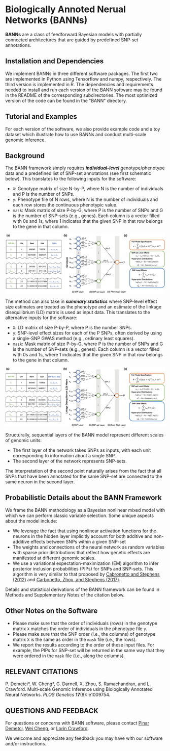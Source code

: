 # Biologically Annoted Nerual Networks (BANNs)

**BANNs** are a class of feedforward Bayesian models with partially connected architectures that are guided by predefined SNP-set annotations.
 
 ## Installation and Dependencies
 
We implement BANNs in three different software packages. The first two are implemented in Python using Tensorflow and numpy, respectively. The third version is implemented in R. The dependencies and requirements needed to install and run each version of the BANN software may be found in the README of the corresponding subdirectories. The most optimized version of the code can be found in the "BANN" directory.
 
 ## Tutorial and Examples
 
 For each version of the software, we also provide example code and a toy dataset which illustrate how to use BANNs and conduct multi-scale genomic inference. 

## Background 

The BANN framework simply requires **_individual-level_** genotype/phenotype data and a predefined list of SNP-set annotations (see first schematic below). This translates to the following inputs for the software:
* `X`: Genotype matrix of size N-by-P, where N is the number of individuals and P is the number of SNPs.
* `y`: Phenotype file of N rows, where N is the number of individuals and each row stores the continuous phenotypic value. 
* `mask`: Mask matrix of size P-by-G, where P is the number of SNPs and G is the number of SNP-sets (e.g., genes). Each column is a vector filled with 0s and 1s, where 1 indicates that the given SNP in that row belongs to the gene in that column.  

![alt text](misc/Fig1.png)

The method can also take in **_summary statistics_** where SNP-level effect size estimates are treated as the phenotype and an estimate of the linkage disequilibrium (LD) matrix is used as input data. This translates to the alternative inputs for the software:
* `X`: LD matrix of size P-by-P, where P is the number SNPs.
* `y`: SNP-level effect sizes for each of the P SNPs, often derived by using a single-SNP GWAS method (e.g., ordinary least squares). 
* `mask`: Mask matrix of size P-by-G, where P is the number of SNPs and G is the number of SNP-sets (e.g., genes). Each column is a vector filled with 0s and 1s, where 1 indicates that the given SNP in that row belongs to the gene in that column. 

![alt text](misc/Supp_Fig_1.png)

Structurally, sequential layers of the BANN model represent different scales of genomic units:
* The first layer of the network takes SNPs as inputs, with each unit corresponding to information about a single SNP.
* The second layer of the network represents SNP-sets.

The interpretation of the second point naturally arises from the fact that all SNPs that have been annotated for the same SNP-set are connected to the same neuron in the second layer.

## Probabilistic Details about the BANN Framework

We frame the BANN methodology as a Bayesian nonlinear mixed model with which we can perform classic variable selection. Some unique aspects about the model include:
* We leverage the fact that using nonlinear activation functions for the neurons in the hidden layer implicitly account for both additive and non-additive effects between SNPs within a given SNP-set 
* The weights and connections of the neural network as random variables with sparse prior distributions that reflect how genetic effects are manifested at different genomic scales.
* We use a variational expectation-maximization (EM) algorithm to infer posterior inclusion probabilities (PIPs) for SNPs and SNP-sets. This algorithm is very similar to that proposed by [Cabronetto and Stephens (2012)](https://projecteuclid.org/euclid.ba/1339616726) and [Carbonetto, Zhou, and Stephens (2017)](https://arxiv.org/abs/1709.06597).

Details and statistical derivations of the BANN framework can be found in Methods and Supplementary Notes of the citation below.

## Other Notes on the Software

* Please make sure that the order of individuals (rows) in the genotype matrix `X` matches the order of individuals in the phenotype file `y`.
* Please make sure that the SNP order (i.e., the columns) of genotype matrix `X` is the same as order in the `mask` file (i.e., the rows). 
* We report the results according to the order of these input files. For example, the PIPs for SNP-set will be returned in the same way that they were ordered in the `mask` file (i.e., along the columns). 

## RELEVANT CITATIONS

P. Demetci*, W. Cheng*, G. Darnell, X. Zhou, S. Ramachandran, and L. Crawford. Multi-scale Genomic Inference using Biologically Annotated Neural Networks. _PLOS Genetics_ **17**(8): e1009754.

## QUESTIONS AND FEEDBACK
For questions or concerns with BANN software, please contact [Pinar Demetci](mailto:pinar_demetci@brown.edu), [Wei Cheng](mailto:wei_cheng1@brown.edu), or [Lorin Crawford](mailto:lcrawford@microsoft.com).

We welcome and appreciate any feedback you may have with our software and/or instructions.








